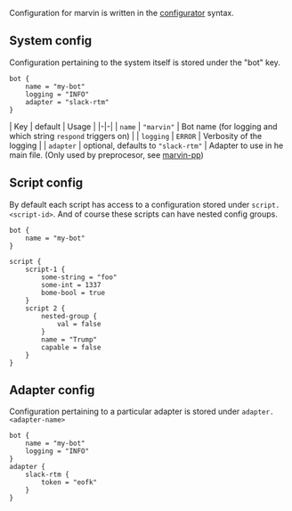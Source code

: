 Configuration for marvin is written in the [configurator](https://hackage.haskell.com/package/configurator) syntax.

## System config

Configuration pertaining to the system itself is stored under the "bot" key.

```
bot {
    name = "my-bot"
    logging = "INFO"
    adapter = "slack-rtm"
}
```

| Key | default | Usage |
|-|-|
| `name` | `"marvin"` | Bot name (for logging and which string `respond` triggers on) |
| `logging` | `ERROR` | Verbosity of the logging |
| `adapter` | optional, defaults to `"slack-rtm"` | Adapter to use in he main file. (Only used by preprocesor, see [marvin-pp](../marvin-pp))

## Script config

By default each script has access to a configuration stored under `script.<script-id>`.
And of course these scripts can have nested config groups.

```
bot {
    name = "my-bot"
}

script {
    script-1 {
        some-string = "foo"
        some-int = 1337
        bome-bool = true
    }
    script 2 {
        nested-group {
            val = false
        }
        name = "Trump"
        capable = false
    }
}
```

## Adapter config

Configuration pertaining to a particular adapter is stored under `adapter.<adapter-name>`

```
bot {
    name = "my-bot"
    logging = "INFO"
}
adapter {
    slack-rtm {
        token = "eofk"
    }
}
``` 